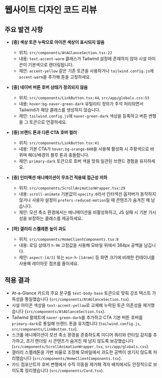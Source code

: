 # 웹사이트 디자인 코드 리뷰

## 주요 발견 사항
- **[중] 색상 토큰 누락으로 아이콘 색상이 표시되지 않음**  
  - 위치: `src/components/AtAGlanceSection.tsx:22`  
  - 내용: `text-accent-warm` 클래스가 Tailwind 설정에 존재하지 않아 시설 아이콘이 기본색으로 렌더링됩니다.  
  - 제안: `accent-yellow` 같은 기존 토큰을 사용하거나 `tailwind.config.js`에 `accent-warm`을 추가해 톤을 고정하세요.

- **[중] 네이버 버튼 호버 상태가 정의되지 않음**  
  - 위치: `src/components/LinkButton.tsx:44`, `src/app/globals.css:53`  
  - 내용: `hover:bg-naver-green-dark` 유틸리티 정의가 주석 처리되면서 Tailwind가 해당 클래스를 생성하지 않습니다.  
  - 제안: `tailwind.config.js`에 `naver-green-dark` 색상을 등록하고 버튼 변형을 그 토큰으로 연결하세요.

- **[중] 브랜드 톤과 다른 CTA 호버 컬러**  
  - 위치: `src/components/LinkButton.tsx:41`  
  - 내용: 기본 CTA가 `hover:bg-orange-600`을 사용해 활성화 시 주황색으로 바뀌며 헤더/배경의 블루 톤과 충돌합니다.  
  - 제안: `primary-dark` 토큰으로 호버 색을 맞춰 일관된 브랜드 경험을 유지하세요.

- **[중] 인터렉션 애니메이션이 무조건 적용돼 접근성 저하**  
  - 위치: `src/components/ScrollAnimationWrapper.tsx:29`  
  - 내용: `scroll-animate` 기본값이 `opacity:0`라서 인터섹션 옵저버가 동작하지 않거나 사용자 설정이 `prefers-reduced-motion`일 때 콘텐츠가 숨겨진 채 남습니다.  
  - 제안: 모션 축소 환경에서는 애니메이션을 비활성화하고, JS 실패 시 기본 가시성을 보장하는 클래스를 제공하세요.

- **[하] 갤러리 스켈레톤 높이 과도**  
  - 위치: `src/components/HomeClientComponents.tsx:8`  
  - 내용: 로딩 상태가 `h-96` 고정값을 사용해 모바일 위에서 384px 공백을 남깁니다.  
  - 제안: `aspect-[4/3]` 또는 `min-h-[14rem]` 등 화면 크기에 비례한 컨테이너를 사용해 레이아웃 점프를 줄이세요.

## 적용 결과
- At-a-Glance 카드의 주요 문구를 `text-body-base` 토큰으로 맞춰 강조 텍스트 가독성을 통일했습니다 (`src/components/AtAGlanceSection.tsx`).
- 시설 아이콘 색상을 `text-accent-yellow`로 교체해 누락된 토큰 의존성을 제거했습니다 (`src/components/AtAGlanceSection.tsx`).
- Tailwind 팔레트에 `naver-green-dark`를 추가하고 CTA 기본 버튼 호버를 `primary-dark`로 통일해 브랜드 톤을 유지합니다 (`tailwind.config.js`, `src/components/LinkButton.tsx`).
- 스크롤 애니메이션이 모션 축소 환경을 존중하도록 미디어 쿼리와 런타임 감지를 추가하고, 초기 렌더링 시 콘텐츠가 숨겨진 채 남지 않도록 보강했습니다 (`src/components/ScrollAnimationWrapper.tsx`, `src/app/globals.css`).
- 갤러리 스켈레톤을 가변 비율로 조정해 모바일에서 과도한 공백이 생기지 않도록 처리했습니다 (`src/components/HomeClientComponents.tsx`).
- 카드 컴포넌트의 호버 변형에서 수직 이동을 제거해 격자 배치에서도 안정적으로 보이도록 정리했습니다 (`src/components/Card.tsx`).
